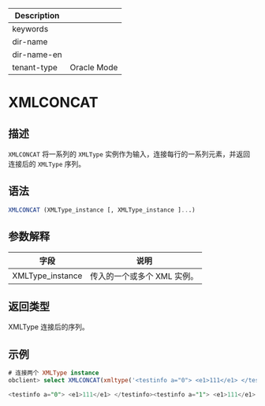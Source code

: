 | Description   |                 |
|---------------|-----------------|
| keywords      |                 |
| dir-name      |                 |
| dir-name-en   |                 |
| tenant-type   | Oracle Mode     |

# XMLCONCAT

## 描述

`XMLCONCAT` 将一系列的 `XMLType` 实例作为输入，连接每行的一系列元素，并返回连接后的 `XMLType` 序列。

## 语法

```sql
XMLCONCAT (XMLType_instance [, XMLType_instance ]...)
```

## 参数解释

| 字段 | 说明 |
| --- | --- |
| XMLType_instance | 传入的一个或多个 XML 实例。|

## 返回类型

XMLType 连接后的序列。

## 示例

```sql
# 连接两个 XMLType instance
obclient> select XMLCONCAT(xmltype('<testinfo a="0"> <e1>111</e1> </testinfo>'), xmltype('<testinfo a="1"> <e1>111</e1> </testinfo>')) from dual;

<testinfo a="0"> <e1>111</e1> </testinfo><testinfo a="1"> <e1>111</e1> </testinfo>
```

